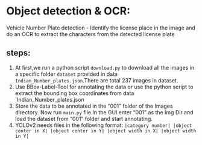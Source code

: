 # Object detection & OCR:
Vehicle Number Plate detection -  Identify the license place in the image and do an OCR to extract the characters from the detected license plate
## steps:
1. At first,we run a python script `download.py` to download all the images in a specific folder `dataset` provided in data `Indian_Number_plates.json`.There are total 237 images in dataset. 
1. Use BBox-Label-Tool for annotating the data or use the python script to extract the bounding box coordinates from data `Indian_Number_plates.json
1. Store the data to be annotated in the “001” folder of the Images directory. Now run `main.py` file.In the GUI enter “001” as the Img Dir and load the dataset from “001” folder and start annotating. 
1. YOLOv2 needs files in the following format:
  `|category number| |object center in X| |object center in Y| |object width in X| |object width in Y|`
  
  
